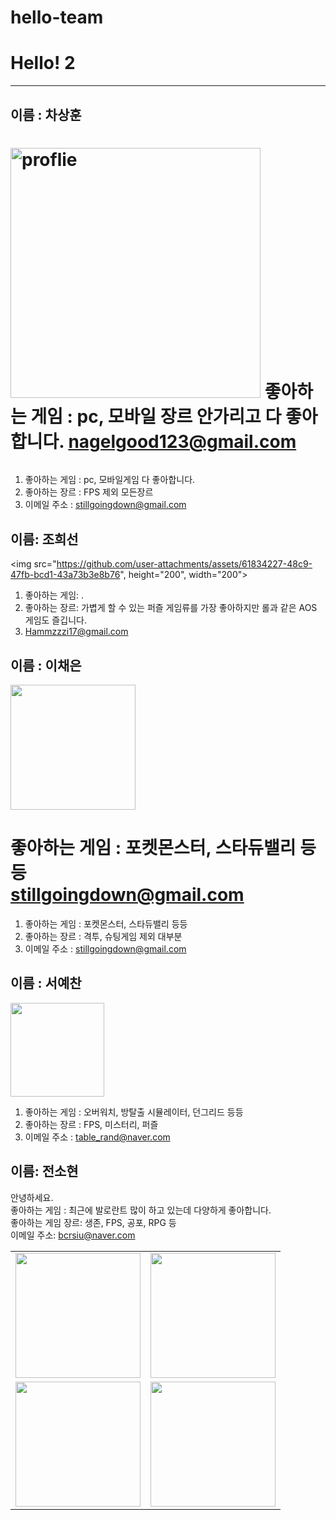 # hello-team

# Hello! 2

---

## 이름 : 차상훈

<a href = "#"><img src="https://github.com/hello-team/123.jpg" width = "400px" alt="proflie"></a>
좋아하는 게임 : pc, 모바일 장르 안가리고 다 좋아합니다.
<nagelgood123@gmail.com>
=======
![<a href = "#"><img src="https://github.com/hello-team/123.jpg" width = "400px" alt="proflie"></a>](https://blog.kakaocdn.net/dn/nugtp/btqDAB39DIG/3zZ9xKKuZ6qzLwYU8P6pzk/img.png)

1. 좋아하는 게임 : pc, 모바일게임 다 좋아합니다.
2. 좋아하는 장르 : FPS 제외 모든장르
3. 이메일 주소 : <stillgoingdown@gmail.com>

## 이름: 조희선

<img src="https://github.com/user-attachments/assets/61834227-48c9-47fb-bcd1-43a73b3e8b76", height="200", width="200">

1. 좋아하는 게임: .
2. 좋아하는 장르: 가볍게 할 수 있는 퍼즐 게임류를 가장 좋아하지만 롤과 같은 AOS 게임도 즐깁니다.
3. <Hammzzzi17@gmail.com>

## 이름 : 이채은

<img src="https://github.com/user-attachments/assets/4569c782-47f3-41e7-9d44-abf6d72b19c5" width="200" height="200"/>

좋아하는 게임 : 포켓몬스터, 스타듀밸리 등등  
<stillgoingdown@gmail.com>
=======

1. 좋아하는 게임 : 포켓몬스터, 스타듀밸리 등등
2. 좋아하는 장르 : 격투, 슈팅게임 제외 대부분
3. 이메일 주소 : <stillgoingdown@gmail.com>

## 이름 : 서예찬

<img src="https://github.com/user-attachments/assets/53be0343-81c9-457e-acd3-9a229b39657c" width="150" height="150"/>

1. 좋아하는 게임 : 오버워치, 방탈출 시뮬레이터, 던그리드 등등
2. 좋아하는 장르 : FPS, 미스터리, 퍼즐
3. 이메일 주소 : <table_rand@naver.com>

## 이름: 전소현

안녕하세요. <br>
좋아하는 게임 : 최근에 발로란트 많이 하고 있는데 다양하게 좋아합니다. <br>
좋아하는 게임 장르: 생존, FPS, 공포, RPG 등 <br>
이메일 주소: bcrsiu@naver.com

<table>
  <tr>
    <td><img src="https://recipe1.ezmember.co.kr/cache/recipe/2023/06/29/a1a5a04e39879f1033ae07367dfee5251.jpg" width="200"></td>
    <td><img src="https://image.ajunews.com/content/image/2019/06/10/20190610144311678496.png" width="200"></td>
  </tr>
  <tr>
    <td><img src="https://img1.daumcdn.net/thumb/R658x0.q70/?fname=https://t1.daumcdn.net/news/202105/25/holapet/20210525044423699dwdp.jpg" width="200"></td>
    <td><img src="https://i.namu.wiki/i/2dL4I8aVRvnbxpDKRwtF0lkzkPtufrKucETQvU1Pg52IXSr2faNod05OnD8EKqnLIkwX4mVrwmqjNwiHaPlHYw.webp" width="200"></td>
  </tr>
</table>
